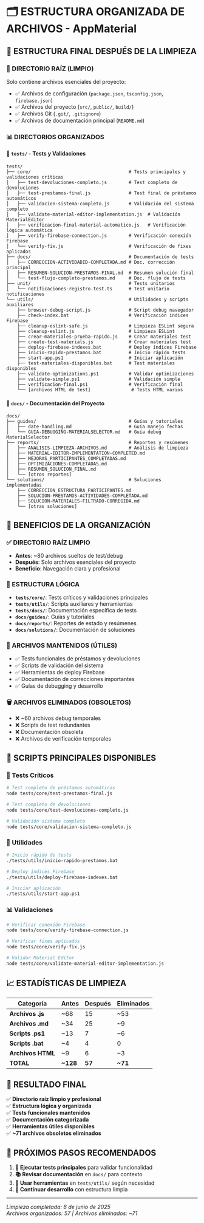 # 🗂️ ESTRUCTURA ORGANIZADA DE ARCHIVOS - AppMaterial

## 📁 ESTRUCTURA FINAL DESPUÉS DE LA LIMPIEZA

### 🎯 DIRECTORIO RAÍZ (LIMPIO)
Solo contiene archivos esenciales del proyecto:
- ✅ Archivos de configuración (`package.json`, `tsconfig.json`, `firebase.json`)
- ✅ Archivos del proyecto (`src/`, `public/`, `build/`)
- ✅ Archivos Git (`.git/`, `.gitignore`)
- ✅ Archivos de documentación principal (`README.md`)

### 📊 DIRECTORIOS ORGANIZADOS

#### 📂 `tests/` - Tests y Validaciones
```
tests/
├── core/                                    # Tests principales y validaciones críticas
│   ├── test-devoluciones-completo.js        # Test completo de devoluciones
│   ├── test-prestamos-final.js              # Test final de préstamos automáticos
│   ├── validacion-sistema-completo.js       # Validación del sistema completo
│   ├── validate-material-editor-implementation.js  # Validación MaterialEditor
│   ├── verificacion-final-material-automatico.js   # Verificación lógica automática
│   ├── verify-firebase-connection.js        # Verificación conexión Firebase
│   └── verify-fix.js                        # Verificación de fixes aplicados
├── docs/                                    # Documentación de tests
│   ├── CORRECCION-ACTIVIDADID-COMPLETADA.md # Doc. corrección principal
│   ├── RESUMEN-SOLUCION-PRESTAMOS-FINAL.md  # Resumen solución final
│   └── test-flujo-completo-prestamos.md     # Doc. flujo de tests
├── unit/                                    # Tests unitarios
│   └── notificaciones-registro.test.ts      # Test unitario notificaciones
└── utils/                                   # Utilidades y scripts auxiliares
    ├── browser-debug-script.js              # Script debug navegador
    ├── check-index.bat                      # Verificación índices Firebase
    ├── cleanup-eslint-safe.js               # Limpieza ESLint segura
    ├── cleanup-eslint.js                    # Limpieza ESLint
    ├── crear-materiales-prueba-rapido.js    # Crear materiales test
    ├── create-test-materials.js             # Crear materiales test
    ├── deploy-firebase-indexes.bat          # Deploy índices Firebase
    ├── inicio-rapido-prestamos.bat          # Inicio rápido tests
    ├── start-app.ps1                        # Iniciar aplicación
    ├── test-materiales-disponibles.bat      # Test materiales disponibles
    ├── validate-optimizations.ps1           # Validar optimizaciones
    ├── validate-simple.ps1                  # Validación simple
    ├── verificacion-final.ps1               # Verificación final
    └── [archivos HTML de test]               # Tests HTML varios
```

#### 📂 `docs/` - Documentación del Proyecto
```
docs/
├── guides/                                  # Guías y tutoriales
│   ├── date-handling.md                     # Guía manejo fechas
│   └── GUIA-DEBUGGING-MATERIALSELECTOR.md   # Guía debug MaterialSelector
├── reports/                                 # Reportes y resúmenes
│   ├── ANALISIS-LIMPIEZA-ARCHIVOS.md        # Análisis de limpieza
│   ├── MATERIAL-EDITOR-IMPLEMENTATION-COMPLETED.md
│   ├── MEJORAS_PARTICIPANTES_COMPLETADAS.md
│   ├── OPTIMIZACIONES-COMPLETADAS.md
│   ├── RESUMEN_SOLUCION_FINAL.md
│   └── [otros reportes]
└── solutions/                               # Soluciones implementadas
    ├── CORRECCION_ESTRUCTURA_PARTICIPANTES.md
    ├── SOLUCION-PRESTAMOS-ACTIVIDADES-COMPLETADA.md
    ├── SOLUCION-MATERIALES-FILTRADO-CORREGIDA.md
    └── [otras soluciones]
```

## 🎯 BENEFICIOS DE LA ORGANIZACIÓN

### ✅ DIRECTORIO RAÍZ LIMPIO
- **Antes**: ~80 archivos sueltos de test/debug
- **Después**: Solo archivos esenciales del proyecto
- **Beneficio**: Navegación clara y profesional

### 📁 ESTRUCTURA LÓGICA
- **`tests/core/`**: Tests críticos y validaciones principales
- **`tests/utils/`**: Scripts auxiliares y herramientas
- **`tests/docs/`**: Documentación específica de tests
- **`docs/guides/`**: Guías y tutoriales
- **`docs/reports/`**: Reportes de estado y resúmenes
- **`docs/solutions/`**: Documentación de soluciones

### 🔧 ARCHIVOS MANTENIDOS (ÚTILES)
- ✅ Tests funcionales de préstamos y devoluciones
- ✅ Scripts de validación del sistema
- ✅ Herramientas de deploy Firebase
- ✅ Documentación de correcciones importantes
- ✅ Guías de debugging y desarrollo

### 🗑️ ARCHIVOS ELIMINADOS (OBSOLETOS)
- ❌ ~60 archivos debug temporales
- ❌ Scripts de test redundantes
- ❌ Documentación obsoleta
- ❌ Archivos de verificación temporales

## 🚀 SCRIPTS PRINCIPALES DISPONIBLES

### 🧪 Tests Críticos
```bash
# Test completo de préstamos automáticos
node tests/core/test-prestamos-final.js

# Test completo de devoluciones
node tests/core/test-devoluciones-completo.js

# Validación sistema completo
node tests/core/validacion-sistema-completo.js
```

### 🔧 Utilidades
```bash
# Inicio rápido de tests
./tests/utils/inicio-rapido-prestamos.bat

# Deploy índices Firebase
./tests/utils/deploy-firebase-indexes.bat

# Iniciar aplicación
./tests/utils/start-app.ps1
```

### 📊 Validaciones
```bash
# Verificar conexión Firebase
node tests/core/verify-firebase-connection.js

# Verificar fixes aplicados
node tests/core/verify-fix.js

# Validar Material Editor
node tests/core/validate-material-editor-implementation.js
```

## 📈 ESTADÍSTICAS DE LIMPIEZA

| Categoría | Antes | Después | Eliminados |
|-----------|-------|---------|------------|
| **Archivos .js** | ~68 | 15 | ~53 |
| **Archivos .md** | ~34 | 25 | ~9 |
| **Scripts .ps1** | ~13 | 7 | ~6 |
| **Scripts .bat** | ~4 | 4 | 0 |
| **Archivos HTML** | ~9 | 6 | ~3 |
| **TOTAL** | **~128** | **57** | **~71** |

## 🎊 RESULTADO FINAL

✅ **Directorio raíz limpio y profesional**  
✅ **Estructura lógica y organizada**  
✅ **Tests funcionales mantenidos**  
✅ **Documentación categorizada**  
✅ **Herramientas útiles disponibles**  
✅ **~71 archivos obsoletos eliminados**  

## 📝 PRÓXIMOS PASOS RECOMENDADOS

1. **🧪 Ejecutar tests principales** para validar funcionalidad
2. **📚 Revisar documentación** en `docs/` para contexto
3. **🔧 Usar herramientas** en `tests/utils/` según necesidad
4. **🚀 Continuar desarrollo** con estructura limpia

---
*Limpieza completada: 8 de junio de 2025*  
*Archivos organizados: 57 | Archivos eliminados: ~71*
